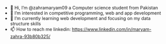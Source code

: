 - 👋 Hi, I’m @zahramaryam09 a Computer science student from Pakistan
- 👀 I’m interested in competitive programming, web and app development
- 🌱 I’m currently learning web development and focusing on my data structure skills
- 📫 How to reach me linkedin: https://www.linkedin.com/in/maryam-zahra-93b80b325/

<!---
zahramaryam09/zahramaryam09 is a ✨ special ✨ repository because its `README.md` (this file) appears on your GitHub profile.
You can click the Preview link to take a look at your changes.
--->
